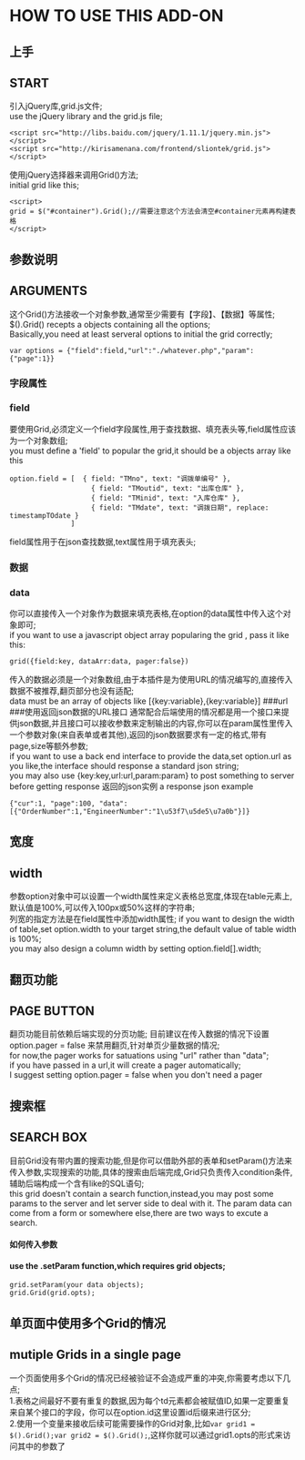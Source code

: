 # HOW TO USE THIS ADD-ON
## 上手
## START
引入jQuery库,grid.js文件;  
use the jQuery library and the grid.js file;
```
<script src="http://libs.baidu.com/jquery/1.11.1/jquery.min.js"></script>
<script src="http://kirisamenana.com/frontend/sliontek/grid.js"></script>
```
使用jQuery选择器来调用Grid()方法;  
initial grid like this;
```
<script>
grid = $("#container").Grid();//需要注意这个方法会清空#container元素再构建表格
</script>
```
## 参数说明
## ARGUMENTS
这个Grid()方法接收一个对象参数,通常至少需要有【字段】、【数据】等属性;  
$().Grid() recepts a objects containing all the options;   
Basically,you need at least serveral options to initial the grid correctly;
```
var options = {"field":field,"url":"./whatever.php","param":{"page":1}}
```
### 字段属性
### field
要使用Grid,必须定义一个field字段属性,用于查找数据、填充表头等,field属性应该为一个对象数组;  
you must define a 'field' to popular the grid,it should be a objects array like this
```
option.field = [  { field: "TMno", text: "调拨单编号" },
              		{ field: "TMoutid", text: "出库仓库" },
              		{ field: "TMinid", text: "入库仓库" },
              		{ field: "TMdate", text: "调拨日期", replace: timestampTOdate }
               ]
```
field属性用于在json查找数据,text属性用于填充表头;
### 数据
### data
你可以直接传入一个对象作为数据来填充表格,在option的data属性中传入这个对象即可;  
if you want to use a javascript object array popularing the grid , pass it like this:
```
grid({field:key, dataArr:data, pager:false})
```
传入的数据必须是一个对象数组,由于本插件是为使用URL的情况编写的,直接传入数据不被推荐,翻页部分也没有适配;  
data must be an array of objects like [{key:variable},{key:variable}]
###url
###使用返回json数据的URL接口
通常配合后端使用的情况都是用一个接口来提供json数据,并且接口可以接收参数来定制输出的内容,你可以在param属性里传入一个参数对象(来自表单或者其他),返回的json数据要求有一定的格式,带有page,size等额外参数;  
if you want to use a back end interface to provide the data,set option.url as you like,the interface should response a standard json string;  
you may also use {key:key,url:url,param:param} to post something to server before getting response
返回的json实例
a response json example
```
{"cur":1, "page":100, "data":[{"OrderNumber":1,"EngineerNumber":"1\u53f7\u5de5\u7a0b"}]}
```
## 宽度
## width
参数option对象中可以设置一个width属性来定义表格总宽度,体现在table元素上,默认值是100%,可以传入100px或50%这样的字符串;  
列宽的指定方法是在field属性中添加width属性;
if you want to design the width of table,set option.width to your target string,the default value of table width is 100%;  
you may also design a column width by setting option.field[].width;  
## 翻页功能
## PAGE BUTTON
翻页功能目前依赖后端实现的分页功能;
目前建议在传入数据的情况下设置option.pager = false 来禁用翻页,针对单页少量数据的情况;  
for now,the pager works for satuations using "url" rather than "data";  
if you have passed in a url,it will create a pager automatically;  
I suggest setting option.pager = false when you don't need a pager
## 搜索框
## SEARCH BOX
目前Grid没有带内置的搜索功能,但是你可以借助外部的表单和setParam()方法来传入参数,实现搜索的功能,具体的搜索由后端完成,Grid只负责传入condition条件,辅助后端构成一个含有like的SQL语句;  
this grid doesn't contain a search function,instead,you may post some params to the server and let server side to deal with it.
The param data can come from a form or somewhere else,there are two ways to excute a search.
#### 如何传入参数
#### use the .setParam function,which requires grid objects;
```
grid.setParam(your data objects);
grid.Grid(grid.opts);
```
## 单页面中使用多个Grid的情况
## mutiple Grids in a single page
一个页面使用多个Grid的情况已经被验证不会造成严重的冲突,你需要考虑以下几点;  
1.表格之间最好不要有重复的数据,因为每个td元素都会被赋值ID,如果一定要重复来自某个接口的字段，你可以在option.id这里设置id后缀来进行区分;  
2.使用一个变量来接收后续可能需要操作的Grid对象,比如```var grid1 = $().Grid();var grid2 = $().Grid();```,这样你就可以通过grid1.opts的形式来访问其中的参数了

